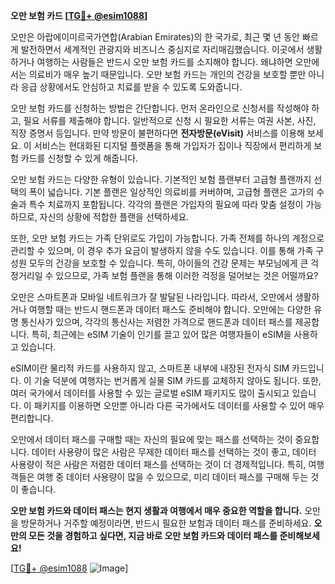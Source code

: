 **오만 보험 카드 [[TG💪+ @esim1088](https://t.me/s/esim1088)]**

오만은 아랍에이미르국가연합(Arabian Emirates)의 한 국가로, 최근 몇 년 동안 빠르게 발전하면서 세계적인 관광지와 비즈니스 중심지로 자리매김했습니다. 이곳에서 생활하거나 여행하는 사람들은 반드시 오만 보험 카드를 소지해야 합니다. 왜냐하면 오만에서는 의료비가 매우 높기 때문입니다. 오만 보험 카드는 개인의 건강을 보호할 뿐만 아니라 응급 상황에서도 안심하고 치료를 받을 수 있도록 도와줍니다.

오만 보험 카드를 신청하는 방법은 간단합니다. 먼저 온라인으로 신청서를 작성해야 하고, 필요 서류를 제출해야 합니다. 일반적으로 신청 시 필요한 서류는 여권 사본, 사진, 직장 증명서 등입니다. 만약 방문이 불편하다면 **전자방문(eVisit)** 서비스를 이용해 보세요. 이 서비스는 현대화된 디지털 플랫폼을 통해 가입자가 집이나 직장에서 편리하게 보험 카드를 신청할 수 있게 해줍니다.

오만 보험 카드는 다양한 유형이 있습니다. 기본적인 보험 플랜부터 고급형 플랜까지 선택의 폭이 넓습니다. 기본 플랜은 일상적인 의료비를 커버하며, 고급형 플랜은 고가의 수술과 특수 치료까지 포함됩니다. 각각의 플랜은 가입자의 필요에 따라 맞춤 설정이 가능하므로, 자신의 상황에 적합한 플랜을 선택하세요.

또한, 오만 보험 카드는 가족 단위로도 가입이 가능합니다. 가족 전체를 하나의 계정으로 관리할 수 있으며, 이 경우 추가 요금이 발생하지 않을 수도 있습니다. 이를 통해 가족 구성원 모두의 건강을 보호할 수 있습니다. 특히, 아이들의 건강 문제는 부모님에게 큰 걱정거리일 수 있으므로, 가족 보험 플랜을 통해 이러한 걱정을 덜어보는 것은 어떨까요?

오만은 스마트폰과 모바일 네트워크가 잘 발달된 나라입니다. 따라서, 오만에서 생활하거나 여행할 때는 반드시 핸드폰과 데이터 패스도 준비해야 합니다. 오만에는 다양한 유명 통신사가 있으며, 각각의 통신사는 저렴한 가격으로 핸드폰과 데이터 패스를 제공합니다. 특히, 최근에는 eSIM 기술이 인기를 끌고 있어 많은 여행자들이 eSIM을 사용하고 있습니다.

eSIM이란 물리적 카드를 사용하지 않고, 스마트폰 내부에 내장된 전자식 SIM 카드입니다. 이 기술 덕분에 여행자는 번거롭게 실물 SIM 카드를 교체하지 않아도 됩니다. 또한, 여러 국가에서 데이터를 사용할 수 있는 글로벌 eSIM 패키지도 많이 출시되고 있습니다. 이 패키지를 이용하면 오만뿐 아니라 다른 국가에서도 데이터를 사용할 수 있어 매우 편리합니다.

오만에서 데이터 패스를 구매할 때는 자신의 필요에 맞는 패스를 선택하는 것이 중요합니다. 데이터 사용량이 많은 사람은 무제한 데이터 패스를 선택하는 것이 좋고, 데이터 사용량이 적은 사람은 저렴한 데이터 패스를 선택하는 것이 더 경제적입니다. 특히, 여행객들은 여행 중 데이터 사용량이 많을 수 있으므로, 미리 데이터 패스를 구매해 두는 것이 좋습니다.

**오만 보험 카드와 데이터 패스는 현지 생활과 여행에서 매우 중요한 역할을 합니다.** 오만을 방문하거나 거주할 예정이라면, 반드시 필요한 보험과 데이터 패스를 준비하세요. **오만의 모든 것을 경험하고 싶다면, 지금 바로 오만 보험 카드와 데이터 패스를 준비해보세요!**

[[TG💪+ @esim1088](https://t.me/s/esim1088) ![Image](https://i.postimg.cc/Y0z9fWf4/image.png)]
